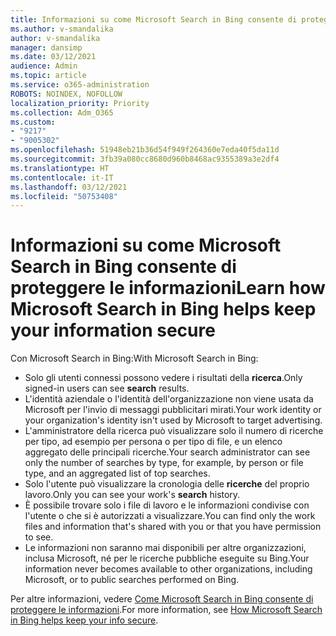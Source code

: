 ```yaml
---
title: Informazioni su come Microsoft Search in Bing consente di proteggere le informazioni
ms.author: v-smandalika
author: v-smandalika
manager: dansimp
ms.date: 03/12/2021
audience: Admin
ms.topic: article
ms.service: o365-administration
ROBOTS: NOINDEX, NOFOLLOW
localization_priority: Priority
ms.collection: Adm_O365
ms.custom:
- "9217"
- "9005302"
ms.openlocfilehash: 51948eb21b36d54f949f264360e7eda40f5da11d
ms.sourcegitcommit: 3fb39a080cc8680d960b8468ac9355389a3e2df4
ms.translationtype: HT
ms.contentlocale: it-IT
ms.lasthandoff: 03/12/2021
ms.locfileid: "50753408"
---
```

# <a name="learn-how-microsoft-search-in-bing-helps-keep-your-information-secure"></a><span data-ttu-id="82dcb-102">Informazioni su come Microsoft Search in Bing consente di proteggere le informazioni</span><span class="sxs-lookup"><span data-stu-id="82dcb-102">Learn how Microsoft Search in Bing helps keep your information secure</span></span>

<span data-ttu-id="82dcb-103">Con Microsoft Search in Bing:</span><span class="sxs-lookup"><span data-stu-id="82dcb-103">With Microsoft Search in Bing:</span></span>

- <span data-ttu-id="82dcb-104">Solo gli utenti connessi possono vedere i risultati della **ricerca**.</span><span class="sxs-lookup"><span data-stu-id="82dcb-104">Only signed-in users can see **search** results.</span></span>
- <span data-ttu-id="82dcb-105">L'identità aziendale o l'identità dell'organizzazione non viene usata da Microsoft per l'invio di messaggi pubblicitari mirati.</span><span class="sxs-lookup"><span data-stu-id="82dcb-105">Your work identity or your organization's identity isn't used by Microsoft to target advertising.</span></span>
- <span data-ttu-id="82dcb-106">L'amministratore della ricerca può visualizzare solo il numero di ricerche per tipo, ad esempio per persona o per tipo di file, e un elenco aggregato delle principali ricerche.</span><span class="sxs-lookup"><span data-stu-id="82dcb-106">Your search administrator can see only the number of searches by type, for example, by person or file type, and an aggregated list of top searches.</span></span>
- <span data-ttu-id="82dcb-107">Solo l'utente può visualizzare la cronologia delle **ricerche** del proprio lavoro.</span><span class="sxs-lookup"><span data-stu-id="82dcb-107">Only you can see your work's **search** history.</span></span>
- <span data-ttu-id="82dcb-108">È possibile trovare solo i file di lavoro e le informazioni condivise con l'utente o che si è autorizzati a visualizzare.</span><span class="sxs-lookup"><span data-stu-id="82dcb-108">You can find only the work files and information that's shared with you or that you have permission to see.</span></span>
- <span data-ttu-id="82dcb-109">Le informazioni non saranno mai disponibili per altre organizzazioni, inclusa Microsoft, né per le ricerche pubbliche eseguite su Bing.</span><span class="sxs-lookup"><span data-stu-id="82dcb-109">Your information never becomes available to other organizations, including Microsoft, or to public searches performed on Bing.</span></span>

<span data-ttu-id="82dcb-110">Per altre informazioni, vedere [Come Microsoft Search in Bing consente di proteggere le informazioni](https://support.microsoft.com/office/how-microsoft-search-in-bing-helps-keep-your-info-secure-cbce46ae-bb1f-4d0e-86f1-5984f4589113).</span><span class="sxs-lookup"><span data-stu-id="82dcb-110">For more information, see [How Microsoft Search in Bing helps keep your info secure](https://support.microsoft.com/office/how-microsoft-search-in-bing-helps-keep-your-info-secure-cbce46ae-bb1f-4d0e-86f1-5984f4589113).</span></span>

